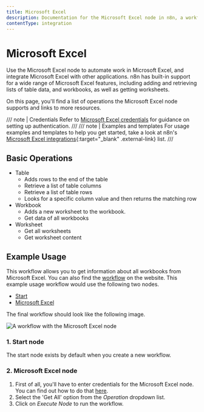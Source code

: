 ```yaml
---
title: Microsoft Excel
description: Documentation for the Microsoft Excel node in n8n, a workflow automation platform. Includes details of operations and configuration, and links to examples and credentials information.
contentType: integration
---
```


# Microsoft Excel

Use the Microsoft Excel node to automate work in Microsoft Excel, and integrate Microsoft Excel with other applications. n8n has built-in support for a wide range of Microsoft Excel features, including adding and retrieving lists of table data, and workbooks, as well as getting worksheets. 

On this page, you'll find a list of operations the Microsoft Excel node supports and links to more resources.

/// note | Credentials
Refer to [Microsoft Excel credentials](/integrations/builtin/credentials/microsoft/) for guidance on setting up authentication. 
///
/// note | Examples and templates
For usage examples and templates to help you get started, take a look at n8n's [Microsoft Excel integrations](https://n8n.io/integrations/microsoft-excel/){:target="_blank" .external-link} list.
///


## Basic Operations

* Table
    * Adds rows to the end of the table
    * Retrieve a list of table columns
    * Retrieve a list of table rows
    * Looks for a specific column value and then returns the matching row
* Workbook
    * Adds a new worksheet to the workbook.
    * Get data of all workbooks
* Worksheet
    * Get all worksheets
    * Get worksheet content

## Example Usage

This workflow allows you to get information about all workbooks from Microsoft Excel. You can also find the [workflow](https://n8n.io/workflows/566) on the website. This example usage workflow would use the following two nodes.
- [Start](/integrations/builtin/core-nodes/n8n-nodes-base.start/)
- [Microsoft Excel]()

The final workflow should look like the following image.

![A workflow with the Microsoft Excel node](/_images/integrations/builtin/app-nodes/microsoftexcel/workflow.png)

### 1. Start node

The start node exists by default when you create a new workflow.

### 2. Microsoft Excel node

1. First of all, you'll have to enter credentials for the Microsoft Excel node. You can find out how to do that [here](/integrations/builtin/credentials/microsoft/).
2. Select the 'Get All' option from the *Operation* dropdown list.
3. Click on *Execute Node* to run the workflow.

